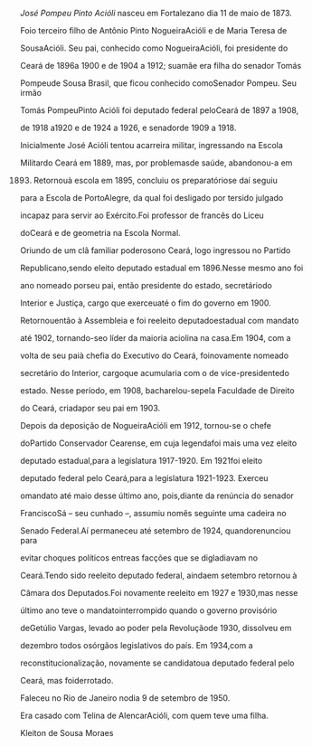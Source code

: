 

*José Pompeu Pinto Acióli* nasceu em Fortalezano dia 11 de maio de 1873.

Foio terceiro filho de Antônio Pinto NogueiraAcióli e de Maria Teresa de

SousaAcióli. Seu pai, conhecido como NogueiraAcióli, foi presidente do

Ceará de 1896a 1900 e de 1904 a 1912; suamãe era filha do senador Tomás

Pompeude Sousa Brasil, que ficou conhecido comoSenador Pompeu. Seu irmão

Tomás PompeuPinto Acióli foi deputado federal peloCeará de 1897 a 1908,

de 1918 a1920 e de 1924 a 1926, e senadorde 1909 a 1918.



Inicialmente José Acióli tentou acarreira militar, ingressando na Escola

Militardo Ceará em 1889, mas, por problemasde saúde, abandonou-a em

1893. Retornouà escola em 1895, concluiu os preparatóriose daí seguiu

para a Escola de PortoAlegre, da qual foi desligado por tersido julgado

incapaz para servir ao Exército.Foi professor de francês do Liceu

doCeará e de geometria na Escola Normal.



Oriundo de um clã familiar poderosono Ceará, logo ingressou no Partido

Republicano,sendo eleito deputado estadual em 1896.Nesse mesmo ano foi

ano nomeado porseu pai, então presidente do estado, secretáriodo

Interior e Justiça, cargo que exerceuaté o fim do governo em 1900.

Retornouentão à Assembleia e foi reeleito deputadoestadual com mandato

até 1902, tornando-seo líder da maioria aciolina na casa.Em 1904, com a

volta de seu paià chefia do Executivo do Ceará, foinovamente nomeado

secretário do Interior, cargoque acumularia com o de vice-presidentedo

estado. Nesse período, em 1908, bacharelou-sepela Faculdade de Direito

do Ceará, criadapor seu pai em 1903.



Depois da deposição de NogueiraAcióli em 1912, tornou-se o chefe

doPartido Conservador Cearense, em cuja legendafoi mais uma vez eleito

deputado estadual,para a legislatura 1917-1920. Em 1921foi eleito

deputado federal pelo Ceará,para a legislatura 1921-1923. Exerceu

omandato até maio desse último ano, pois,diante da renúncia do senador

FranciscoSá – seu cunhado –, assumiu nomês seguinte uma cadeira no

Senado Federal.Aí permaneceu até setembro de 1924, quandorenunciou para

evitar choques políticos entreas facções que se digladiavam no

Ceará.Tendo sido reeleito deputado federal, aindaem setembro retornou à

Câmara dos Deputados.Foi novamente reeleito em 1927 e 1930,mas nesse

último ano teve o mandatointerrompido quando o governo provisório

deGetúlio Vargas, levado ao poder pela Revoluçãode 1930, dissolveu em

dezembro todos osórgãos legislativos do país. Em 1934,com a

reconstitucionalização, novamente se candidatoua deputado federal pelo

Ceará, mas foiderrotado.



Faleceu no Rio de Janeiro nodia 9 de setembro de 1950.



Era casado com Telina de AlencarAcióli, com quem teve uma filha.



Kleiton de Sousa Moraes



